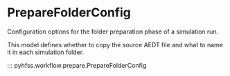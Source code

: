 # PrepareFolderConfig

Configuration options for the folder preparation phase of a simulation run.

This model defines whether to copy the source AEDT file and what to name it in each simulation folder.

::: pyhfss.workflow.prepare.PrepareFolderConfig